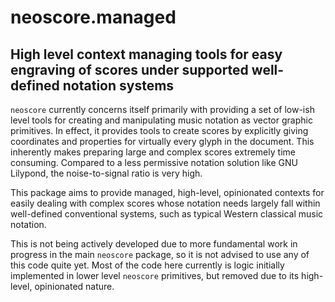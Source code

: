 # neoscore.managed

## High level context managing tools for easy engraving of scores under supported well-defined notation systems

`neoscore` currently concerns itself primarily with providing a set of low-ish level tools for creating and manipulating music notation as vector graphic primitives. In effect, it provides tools to create scores by explicitly giving coordinates and properties for virtually every glyph in the document. This inherently makes preparing large and complex scores extremely time consuming. Compared to a less permissive notation solution like GNU Lilypond, the noise-to-signal ratio is very high.

This package aims to provide managed, high-level, opinionated contexts for easily dealing with complex scores whose notation needs largely fall within well-defined conventional systems, such as typical Western classical music notation.

This is not being actively developed due to more fundamental work in progress in the main `neoscore` package, so it is not advised to use any of this code quite yet. Most of the code here currently is logic initially implemented in lower level `neoscore` primitives, but removed due to its high-level, opinionated nature.
